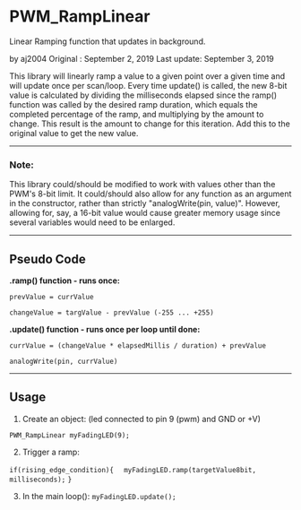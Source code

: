# PWM_RampLinear
Linear Ramping function that updates in background.

by aj2004
Original   : September 2, 2019
Last update: September 3, 2019

This library will linearly ramp a value to a given point over a given time and will update once per scan/loop.
Every time update() is called, the new 8-bit value is calculated by dividing the milliseconds elapsed since the ramp() function was called by the desired ramp duration, which equals the completed percentage of the ramp, and multiplying by the amount to change. This result is the amount to change for this iteration. Add this to the original value to get the new value.

------
### Note:
This library could/should be modified to work with values other than the PWM's 8-bit limit. It could/should also allow for any function as an argument in the constructor, rather than strictly "analogWrite(pin, value)". However, allowing for, say, a 16-bit value would cause greater memory usage since several variables would need to be enlarged.

------
## Pseudo Code
__.ramp() function - runs once:__

`prevValue = currValue`

`changeValue = targValue - prevValue (-255 ... +255)`

__.update() function - runs once per loop until done:__

`currValue = (changeValue * elapsedMillis / duration) + prevValue`

`analogWrite(pin, currValue)`

------
## Usage

1. Create an object:
  (led connected to pin 9 (pwm) and GND or +V)
  
  `PWM_RampLinear myFadingLED(9);`
  
2. Trigger a ramp:

  `if(rising_edge_condition){`
  `  myFadingLED.ramp(targetValue8bit, milliseconds);`
  `}`
    
3. In the main loop():
  `myFadingLED.update();`
